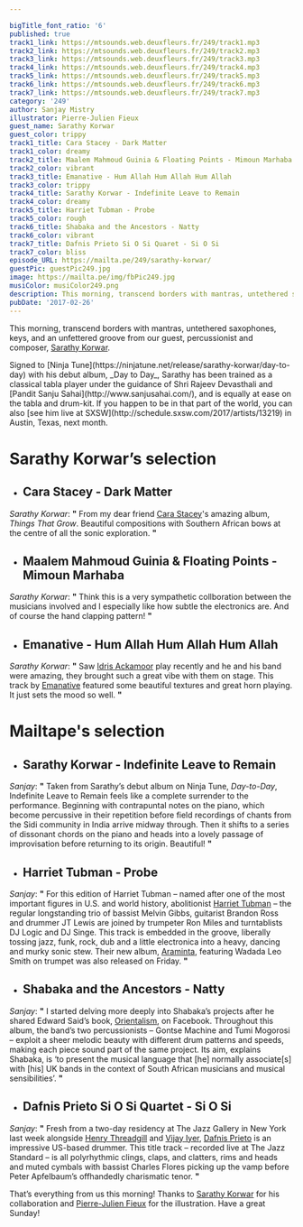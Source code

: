 ```yaml
---

bigTitle_font_ratio: '6'
published: true
track1_link: https://mtsounds.web.deuxfleurs.fr/249/track1.mp3
track2_link: https://mtsounds.web.deuxfleurs.fr/249/track2.mp3
track3_link: https://mtsounds.web.deuxfleurs.fr/249/track3.mp3
track4_link: https://mtsounds.web.deuxfleurs.fr/249/track4.mp3
track5_link: https://mtsounds.web.deuxfleurs.fr/249/track5.mp3
track6_link: https://mtsounds.web.deuxfleurs.fr/249/track6.mp3
track7_link: https://mtsounds.web.deuxfleurs.fr/249/track7.mp3
category: '249'
author: Sanjay Mistry
illustrator: Pierre-Julien Fieux
guest_name: Sarathy Korwar
guest_color: trippy
track1_title: Cara Stacey - Dark Matter
track1_color: dreamy
track2_title: Maalem Mahmoud Guinia & Floating Points - Mimoun Marhaba
track2_color: vibrant
track3_title: Emanative - Hum Allah Hum Allah Hum Allah
track3_color: trippy
track4_title: Sarathy Korwar - Indefinite Leave to Remain
track4_color: dreamy
track5_title: Harriet Tubman - Probe
track5_color: rough
track6_title: Shabaka and the Ancestors - Natty
track6_color: vibrant
track7_title: Dafnis Prieto Si O Si Quaret - Si O Si
track7_color: bliss
episode_URL: https://mailta.pe/249/sarathy-korwar/
guestPic: guestPic249.jpg
image: https://mailta.pe/img/fbPic249.jpg
musiColor: musiColor249.png
description: This morning, transcend borders with mantras, untethered saxophones, keys, and an unfettered groove from our guest, percussionist and composer, Sarathy Korwar.
pubDate: '2017-02-26'
---
```

This morning, transcend borders with mantras, untethered saxophones, keys, and an unfettered groove from our guest, percussionist and composer, [Sarathy Korwar](http://www.sarathykorwar.com/).

<p>Signed to [Ninja Tune](https://ninjatune.net/release/sarathy-korwar/day-to-day) with his debut album, _Day to Day_, Sarathy has been trained as a classical tabla player under the guidance of Shri Rajeev Devasthali and [Pandit Sanju Sahai](http://www.sanjusahai.com/), and is equally at ease on the tabla and drum-kit. If you happen to be in that part of the world, you can also [see him live at SXSW](http://schedule.sxsw.com/2017/artists/13219) in Austin, Texas, next month.



# **Sarathy Korwar’s selection**

+ ## Cara Stacey - Dark Matter
_Sarathy Korwar_: **"** From my dear friend [Cara Stacey](http://www.carastacey.com/)'s amazing album, _Things That Grow_. Beautiful compositions with Southern African bows at the centre of all the sonic exploration. **"** 

+ ## Maalem Mahmoud Guinia & Floating Points - Mimoun Marhaba
_Sarathy Korwar_: **"** Think this is a very sympathetic collboration between the musicians involved and I especially like how subtle the electronics are. And of course the hand clapping pattern! **"** 

+ ## Emanative - Hum Allah Hum Allah Hum Allah
_Sarathy Korwar_: **"** Saw [Idris Ackamoor](https://en.wikipedia.org/wiki/Idris_Ackamoor) play recently and he and his band were amazing, they brought such a great vibe with them on stage. This track by [Emanative](https://emanative.bandcamp.com/) featured some beautiful textures and great horn playing. It just sets the mood so well. **"** 


# Mailtape's selection

+ ## Sarathy Korwar - Indefinite Leave to Remain
_Sanjay_: **"** Taken from Sarathy’s debut album on Ninja Tune, _Day-to-Day_, Indefinite Leave to Remain feels like a complete surrender to the performance. Beginning with contrapuntal notes on the piano, which become percussive in their repetition before field recordings of chants from the Sidi community in India arrive midway through. Then it shifts to a series of dissonant chords on the piano and heads into a lovely passage of improvisation before returning to its origin. Beautiful! **"**  

+ ## Harriet Tubman - Probe

_Sanjay_: **"** For this edition of Harriet Tubman – named after one of the most important figures in U.S. and world history, abolitionist [Harriet Tubman](https://en.wikipedia.org/wiki/Harriet_Tubman) – the regular longstanding trio of bassist Melvin Gibbs, guitarist Brandon Ross and drummer JT Lewis are joined by trumpeter Ron Miles and turntablists DJ Logic and DJ Singe. This track is embedded in the groove, liberally tossing jazz, funk, rock, dub and a little electronica into a heavy, dancing and murky sonic stew. Their new album, [Araminta](http://sunnysidezone.com/album/araminta), featuring Wadada Leo Smith on trumpet was also released on Friday. **"** 

+ ## Shabaka and the Ancestors - Natty
_Sanjay_: **"** I started delving more deeply into Shabaka’s projects after he shared Edward Said’s book, [Orientalism](https://en.wikipedia.org/wiki/Orientalism_(book)), on Facebook. Throughout this album, the band’s two percussionists – Gontse Machine and Tumi Mogorosi – exploit a sheer melodic beauty with different drum patterns and speeds, making each piece sound part of the same project. Its aim, explains Shabaka, is ‘to present the musical language that [he] normally associate[s] with [his] UK bands in the context of South African musicians and musical sensibilities’. **"** 

+ ## Dafnis Prieto Si O Si Quartet - Si O Si
_Sanjay_: **"** Fresh from a two-day residency at The Jazz Gallery in New York last week alongside [Henry Threadgill](https://www.pirecordings.com/artist/Henry_Threadgill) and [Vijay Iyer](http://vijay-iyer.com/), [Dafnis Prieto](https://dafnisonmusic.com/) is an impressive US-based drummer. This title track – recorded live at The Jazz Standard – is all polyrhythmic clings, claps, and clatters, rims and heads and muted cymbals with bassist Charles Flores picking up the vamp before Peter Apfelbaum’s offhandedly charismatic tenor. **"** 


That’s everything from us this morning! Thanks to [Sarathy Korwar](http://www.sarathykorwar.com/) for his collaboration and [Pierre-Julien Fieux](http://pierrejulienfieux.com/) for the illustration. Have a great Sunday!
